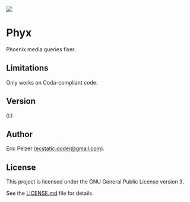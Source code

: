 ![](https://github.com/senselogic/PHYX/blob/master/LOGO/loremize.png)

# Phyx

Phoenix media queries fixer.

## Limitations

Only works on Coda-compliant code.

## Version

0.1

## Author

Eric Pelzer (ecstatic.coder@gmail.com).

## License

This project is licensed under the GNU General Public License version 3.

See the [LICENSE.md](LICENSE.md) file for details.
